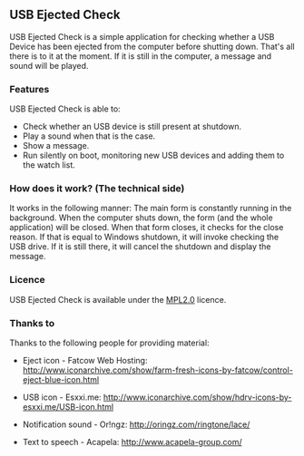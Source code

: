 ## USB Ejected Check
USB Ejected Check is a simple application for checking whether a USB Device has been ejected from the computer before shutting down. That's all there is to it at the moment. If it is still in the computer, a message and sound will be played. 

### Features
USB Ejected Check is able to:
- Check whether an USB device is still present at shutdown.
- Play a sound when that is the case.
- Show a message.
- Run silently on boot, monitoring new USB devices and adding them to the watch list.

### How does it work? (The technical side)
It works in the following manner: The main form is constantly running in the background. When the computer shuts down, the form (and the whole application) will be closed. When that form closes, it checks for the close reason. If that is equal to Windows shutdown, it will invoke checking the USB drive. If it is still there, it will cancel the shutdown and display the message. 

### Licence
USB Ejected Check is available under the [MPL2.0](https://www.mozilla.org/MPL/2.0/) licence.

### Thanks to
Thanks to the following people for providing material:

* Eject icon - Fatcow Web Hosting:
http://www.iconarchive.com/show/farm-fresh-icons-by-fatcow/control-eject-blue-icon.html

* USB icon - Esxxi.me:
http://www.iconarchive.com/show/hdrv-icons-by-esxxi.me/USB-icon.html

* Notification sound - Or!ngz:
http://oringz.com/ringtone/lace/

* Text to speech - Acapela:
http://www.acapela-group.com/

